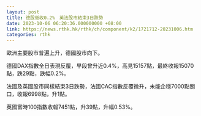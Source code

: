 ```yaml
---
layout: post
title: 德股低收0.2%　英法股市結束3日跌勢
date: 2023-10-06 06:20:36.000000000 +08:00
link: https://news.rthk.hk/rthk/ch/component/k2/1721712-20231006.htm
categories: rthk
---
```


歐洲主要股市普遍上升，德國股市向下。

德國DAX指數全日表現反覆，早段曾升近0.4%，高見15157點，最終收報15070點，跌29點，跌幅0.2%。

法國及英國股市同樣結束3日跌勢，法國CAC指數反覆微升，未能企穩7000點關口，收報6998點，升1點。

英國富時100指數收報7451點，升39點，升幅0.53%。
